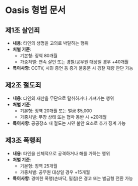# Oasis 형법 문서

## 제1조 살인죄
- **내용**: 타인의 생명을 고의로 박탈하는 행위
- **처벌 기준**:
  - 기본형: 징역 80개월
  - 가중처벌: 연속 살인 또는 경찰/공무원 대상일 경우 +40개월
- **특이사항**: CCTV, 시민 증언 등 증거 불충분 시 경찰 재량 판단 가능

## 제2조 절도죄
- **내용**: 타인의 재산을 무단으로 탈취하거나 가져가는 행위
- **처벌 기준**:
  - 기본형: 징역 20개월 또는 벌금 $5,000
  - 가중처벌: 무장 상태 또는 협박 동반 시 +20개월
- **특이사항**: 공공장소 내 절도는 시민 불안 요소로 추가 징계 가능

## 제3조 폭행죄
- **내용**: 타인을 신체적으로 공격하거나 해를 가하는 행위
- **처벌 기준**:
  - 기본형: 징역 25개월
  - 가중처벌: 공무원 대상일 경우 +15개월
- **특이사항**: 경미한 폭행(손바닥, 밀침)은 경고 또는 벌금형 전환 가능
